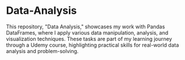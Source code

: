 # Data-Analysis
This repository, "Data Analysis," showcases my work with Pandas DataFrames, where I apply various data manipulation, analysis, and visualization techniques. These tasks are part of my learning journey through a Udemy course, highlighting practical skills for real-world data analysis and problem-solving.
